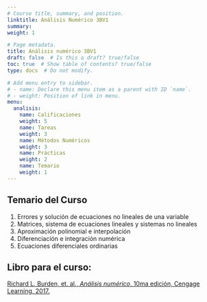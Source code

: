 ```yaml
---
# Course title, summary, and position.
linktitle: Análisis Numérico 3BV1
summary: 
weight: 1

# Page metadata.
title: Análisis numérico 3BV1
draft: false  # Is this a draft? true/false
toc: true  # Show table of contents? true/false
type: docs  # Do not modify.

# Add menu entry to sidebar.
# - name: Declare this menu item as a parent with ID `name`.
# - weight: Position of link in menu.
menu:
  analisis:
    name: Calificaciones
    weight: 5
    name: Tareas
    weight: 3
    name: Métodos Numéricos
    weight: 3
    name: Prácticas
    weight: 2    
    name: Temario
    weight: 1    
---
```


## Temario del Curso

1. Errores y solución de ecuaciones no lineales de una variable
2. Matrices, sistema de ecuaciones lineales y sistemas no lineales
3. Aproximación polinomial e interpolación
4. Diferenciación e integración numérica
5. Ecuaciones diferenciales ordinarias

## Libro para el curso: 

[Richard L. Burden, et. al., *Análisis numérico*, 10ma edición, Cengage Learning, 2017.](https://drive.google.com/file/d/19rvRfqa9_6FZlJz_cxiT4s4k-Kie_FWe/view?usp=sharing)
